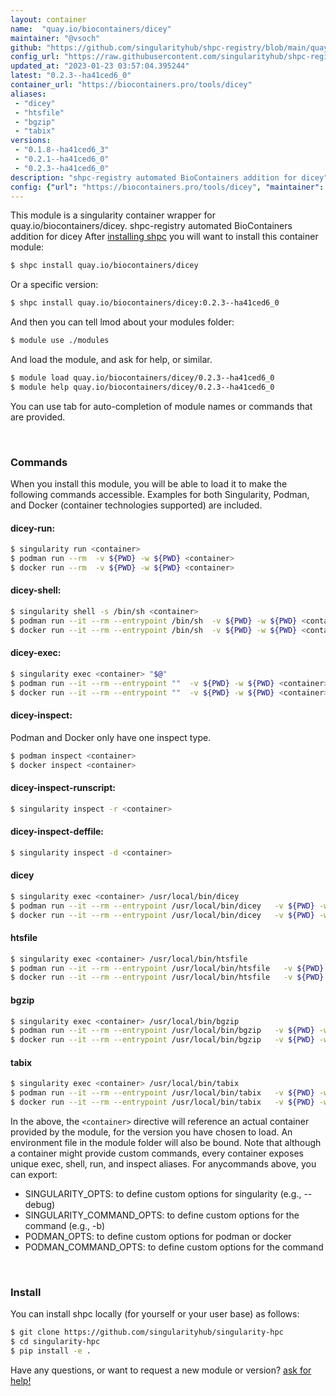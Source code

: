 ```yaml
---
layout: container
name:  "quay.io/biocontainers/dicey"
maintainer: "@vsoch"
github: "https://github.com/singularityhub/shpc-registry/blob/main/quay.io/biocontainers/dicey/container.yaml"
config_url: "https://raw.githubusercontent.com/singularityhub/shpc-registry/main/quay.io/biocontainers/dicey/container.yaml"
updated_at: "2023-01-23 03:57:04.395244"
latest: "0.2.3--ha41ced6_0"
container_url: "https://biocontainers.pro/tools/dicey"
aliases:
 - "dicey"
 - "htsfile"
 - "bgzip"
 - "tabix"
versions:
 - "0.1.8--ha41ced6_3"
 - "0.2.1--ha41ced6_0"
 - "0.2.3--ha41ced6_0"
description: "shpc-registry automated BioContainers addition for dicey"
config: {"url": "https://biocontainers.pro/tools/dicey", "maintainer": "@vsoch", "description": "shpc-registry automated BioContainers addition for dicey", "latest": {"0.2.3--ha41ced6_0": "sha256:bf28a5d3c822adb77e930defdc3615fa54068700403296cf2b14ab7bae648689"}, "tags": {"0.1.8--ha41ced6_3": "sha256:93bbc25eca8732e7290c48c91e427d19df351dd25897d7bafc3ca9e6d5af4048", "0.2.1--ha41ced6_0": "sha256:40b09f5b1f7022d537796283d773629d23f51f677a244308238cbddff8ce8f25", "0.2.3--ha41ced6_0": "sha256:bf28a5d3c822adb77e930defdc3615fa54068700403296cf2b14ab7bae648689"}, "docker": "quay.io/biocontainers/dicey", "aliases": {"dicey": "/usr/local/bin/dicey", "htsfile": "/usr/local/bin/htsfile", "bgzip": "/usr/local/bin/bgzip", "tabix": "/usr/local/bin/tabix"}}
---
```


This module is a singularity container wrapper for quay.io/biocontainers/dicey.
shpc-registry automated BioContainers addition for dicey
After [installing shpc](#install) you will want to install this container module:


```bash
$ shpc install quay.io/biocontainers/dicey
```

Or a specific version:

```bash
$ shpc install quay.io/biocontainers/dicey:0.2.3--ha41ced6_0
```

And then you can tell lmod about your modules folder:

```bash
$ module use ./modules
```

And load the module, and ask for help, or similar.

```bash
$ module load quay.io/biocontainers/dicey/0.2.3--ha41ced6_0
$ module help quay.io/biocontainers/dicey/0.2.3--ha41ced6_0
```

You can use tab for auto-completion of module names or commands that are provided.

<br>

### Commands

When you install this module, you will be able to load it to make the following commands accessible.
Examples for both Singularity, Podman, and Docker (container technologies supported) are included.

#### dicey-run:

```bash
$ singularity run <container>
$ podman run --rm  -v ${PWD} -w ${PWD} <container>
$ docker run --rm  -v ${PWD} -w ${PWD} <container>
```

#### dicey-shell:

```bash
$ singularity shell -s /bin/sh <container>
$ podman run --it --rm --entrypoint /bin/sh  -v ${PWD} -w ${PWD} <container>
$ docker run --it --rm --entrypoint /bin/sh  -v ${PWD} -w ${PWD} <container>
```

#### dicey-exec:

```bash
$ singularity exec <container> "$@"
$ podman run --it --rm --entrypoint ""  -v ${PWD} -w ${PWD} <container> "$@"
$ docker run --it --rm --entrypoint ""  -v ${PWD} -w ${PWD} <container> "$@"
```

#### dicey-inspect:

Podman and Docker only have one inspect type.

```bash
$ podman inspect <container>
$ docker inspect <container>
```

#### dicey-inspect-runscript:

```bash
$ singularity inspect -r <container>
```

#### dicey-inspect-deffile:

```bash
$ singularity inspect -d <container>
```


#### dicey

```bash
$ singularity exec <container> /usr/local/bin/dicey
$ podman run --it --rm --entrypoint /usr/local/bin/dicey   -v ${PWD} -w ${PWD} <container> -c " $@"
$ docker run --it --rm --entrypoint /usr/local/bin/dicey   -v ${PWD} -w ${PWD} <container> -c " $@"
```


#### htsfile

```bash
$ singularity exec <container> /usr/local/bin/htsfile
$ podman run --it --rm --entrypoint /usr/local/bin/htsfile   -v ${PWD} -w ${PWD} <container> -c " $@"
$ docker run --it --rm --entrypoint /usr/local/bin/htsfile   -v ${PWD} -w ${PWD} <container> -c " $@"
```


#### bgzip

```bash
$ singularity exec <container> /usr/local/bin/bgzip
$ podman run --it --rm --entrypoint /usr/local/bin/bgzip   -v ${PWD} -w ${PWD} <container> -c " $@"
$ docker run --it --rm --entrypoint /usr/local/bin/bgzip   -v ${PWD} -w ${PWD} <container> -c " $@"
```


#### tabix

```bash
$ singularity exec <container> /usr/local/bin/tabix
$ podman run --it --rm --entrypoint /usr/local/bin/tabix   -v ${PWD} -w ${PWD} <container> -c " $@"
$ docker run --it --rm --entrypoint /usr/local/bin/tabix   -v ${PWD} -w ${PWD} <container> -c " $@"
```



In the above, the `<container>` directive will reference an actual container provided
by the module, for the version you have chosen to load. An environment file in the
module folder will also be bound. Note that although a container
might provide custom commands, every container exposes unique exec, shell, run, and
inspect aliases. For anycommands above, you can export:

 - SINGULARITY_OPTS: to define custom options for singularity (e.g., --debug)
 - SINGULARITY_COMMAND_OPTS: to define custom options for the command (e.g., -b)
 - PODMAN_OPTS: to define custom options for podman or docker
 - PODMAN_COMMAND_OPTS: to define custom options for the command

<br>

### Install

You can install shpc locally (for yourself or your user base) as follows:

```bash
$ git clone https://github.com/singularityhub/singularity-hpc
$ cd singularity-hpc
$ pip install -e .
```

Have any questions, or want to request a new module or version? [ask for help!](https://github.com/singularityhub/singularity-hpc/issues)